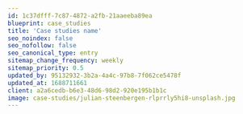 ```yaml
---
id: 1c37dfff-7c87-4872-a2fb-21aaeeba89ea
blueprint: case_studies
title: 'Case studies name'
seo_noindex: false
seo_nofollow: false
seo_canonical_type: entry
sitemap_change_frequency: weekly
sitemap_priority: 0.5
updated_by: 95132932-3b2a-4a4c-97b8-7f062ce5478f
updated_at: 1688711661
client: a2a6cedb-b6e3-48d6-98d2-920e195b1b1c
image: case-studies/julian-steenbergen-rlprrly5hi8-unsplash.jpg
---
```

